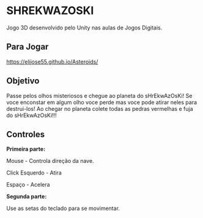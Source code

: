 # SHREKWAZOSKI
Jogo 3D desenvolvido pelo Unity nas aulas de Jogos Digitais. 

## Para Jogar
https://elijose55.github.io/Asteroids/

## Objetivo
Passe pelos olhos misteriosos e chegue ao planeta do sHrEkwAzOsKi! Se voce enconstar em algum olho voce perde mas voce pode atirar neles para destrui-los! Ao chegar no planeta colete todas as pedras vermelhas e fuja do sHrEkwAzOsKi!!!

## Controles
**Primeira parte:**

Mouse - Controla direção da nave.

Click Esquerdo - Atira

Espaço - Acelera

**Segunda parte:**

Use as setas do teclado para se movimentar.
